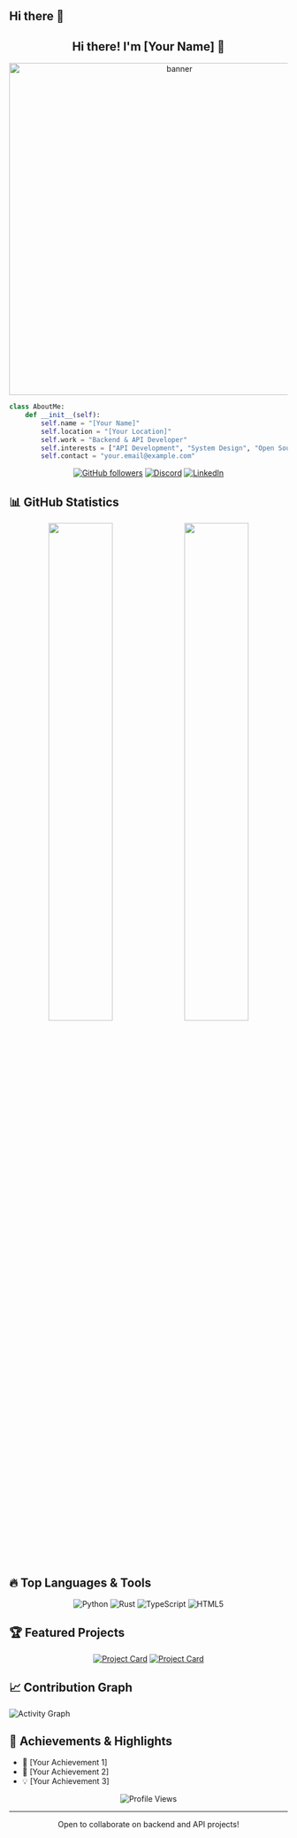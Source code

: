 ## Hi there 👋
<h2 align="center">Hi there! I'm [Your Name] 👋</h2>

<p align="center">
  <img src="[Your Custom Banner Image URL]" alt="banner" width="600"/>
</p>

```python
class AboutMe:
    def __init__(self):
        self.name = "[Your Name]"
        self.location = "[Your Location]"
        self.work = "Backend & API Developer"
        self.interests = ["API Development", "System Design", "Open Source"]
        self.contact = "your.email@example.com"
```

<div align="center">
  
[![GitHub followers](https://img.shields.io/github/followers/YourUsername?style=social)](https://github.com/YourUsername)
[![Discord](https://img.shields.io/badge/Discord-YourTag-7289DA?logo=discord&logoColor=white)](https://discord.com/users/YourTag)
[![LinkedIn](https://img.shields.io/badge/LinkedIn-Profile-blue?style=flat&logo=linkedin)](https://linkedin.com/in/YourProfile)

</div>

## 📊 GitHub Statistics

<p align="center">
  <img width="48%" src="https://github-readme-stats.vercel.app/api?username=YourUsername&show_icons=true&theme=tokyonight" />
  <img width="48%" src="https://github-readme-streak-stats.herokuapp.com/?user=YourUsername&theme=tokyonight" />
</p>

## 🔥 Top Languages & Tools

<div align="center">

![Python](https://img.shields.io/badge/-Python-3776AB?style=for-the-badge&logo=python&logoColor=white)
![Rust](https://img.shields.io/badge/-Rust-000000?style=for-the-badge&logo=rust&logoColor=white)
![TypeScript](https://img.shields.io/badge/-TypeScript-007ACC?style=for-the-badge&logo=typescript&logoColor=white)
![HTML5](https://img.shields.io/badge/-HTML5-E34F26?style=for-the-badge&logo=html5&logoColor=white)

</div>

## 🏆 Featured Projects

<div align="center">

[![Project Card](https://github-readme-stats.vercel.app/api/pin/?username=YourUsername&repo=YourRepo1&theme=tokyonight)](https://github.com/YourUsername/YourRepo1)
[![Project Card](https://github-readme-stats.vercel.app/api/pin/?username=YourUsername&repo=YourRepo2&theme=tokyonight)](https://github.com/YourUsername/YourRepo2)

</div>

## 📈 Contribution Graph

![Activity Graph](https://activity-graph.herokuapp.com/graph?username=YourUsername&theme=tokyo-night)

## 🎯 Achievements & Highlights

- 🌟 [Your Achievement 1]
- 🚀 [Your Achievement 2]
- 💡 [Your Achievement 3]

<div align="center">

![Profile Views](https://komarev.com/ghpvc/?username=YourUsername&color=blueviolet)

</div>

---

<p align="center">Open to collaborate on backend and API projects!</p>
